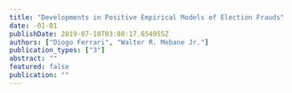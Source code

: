 ```yaml
---
title: "Developments in Positive Empirical Models of Election Frauds"
date: -01-01
publishDate: 2019-07-10T03:08:17.654955Z
authors: ["Diogo Ferrari", "Walter R. Mebane Jr."]
publication_types: ["3"]
abstract: ""
featured: false
publication: ""
---
```


